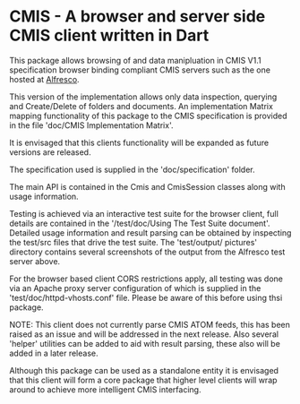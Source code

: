 # CMIS - A browser and server side CMIS client written in Dart

This package allows browsing of and data manipluation in CMIS V1.1 specification browser binding
compliant CMIS servers such as the one hosted at [Alfresco](https://cmis.alfresco.com/cmisbrowser).

This version of the implementation allows only data inspection, querying and Create/Delete of folders
and documents. An implementation Matrix mapping functionality of this package to the CMIS specification
is provided in the file 'doc/CMIS Implementation Matrix'.

It is envisaged that this clients functionality will be expanded as future versions are released.

The specification used is supplied in the 'doc/specification' folder.

The main API is contained in the Cmis and CmisSession classes along with usage
information.

Testing is achieved via an interactive test suite for the browser client, full details are contained in the
'/test/doc/Using The Test Suite document'. Detailed usage information and result parsing
can be obtained by inspecting the test/src files that drive the test suite. The 'test/output/
pictures' directory contains several screenshots of the output from the Alfresco test server
above.

For the browser based client CORS restrictions apply, all testing was done via an Apache proxy server
configuration of which is supplied in the 'test/doc/httpd-vhosts.conf' file. Please
be aware of this before using thsi package.

NOTE: This client does not currently parse CMIS ATOM feeds, this has been raised as an
issue and will be addressed in the next release. Also several 'helper' utilities can
be added to aid with result parsing, these also will be added in a later release.

Although this package can be used as a standalone entity it is envisaged that this client will form a
core package that higher level clients will wrap around to achieve more intelligent CMIS interfacing.



 




